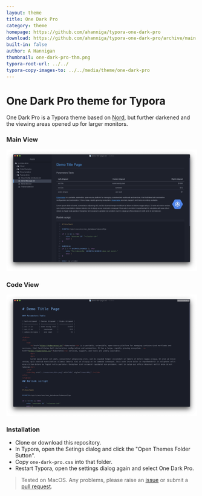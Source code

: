 ```yaml
---
layout: theme
title: One Dark Pro
category: theme
homepage: https://github.com/ahanniga/typora-one-dark-pro
download: https://github.com/ahanniga/typora-one-dark-pro/archive/main.zip
built-in: false
author: A Hannigan
thumbnail: one-dark-pro-thm.png
typora-root-url: ../../
typora-copy-images-to: ../../media/theme/one-dark-pro
---
```


# **One Dark Pro** theme for Typora

One Dark Pro is a Typora theme based on [Nord](https://theme.typora.io/theme/Nord/), but further darkened and the viewing areas opened up for larger monitors. 

### Main View
![one-dark-pro](/media/theme/one-dark-pro/one-dark-pro.png)

### Code View
![one-dark-pro-code](/media/theme/one-dark-pro/one-dark-pro-code.png)

### Installation

- Clone or download this repository.
- In Typora, open the Setings dialog and click the "Open Themes Folder Button".
- Copy `one-dark-pro.css` into that folder.
- Restart Typora, open the settings dialog again and select One Dark Pro.

> Tested on MacOS. Any problems, please raise an [issue](https://github.com/ahanniga/typora-one-dark-pro/issues) or submit a [pull request](https://github.com/ahanniga/typora-one-dark-pro/pulls).


